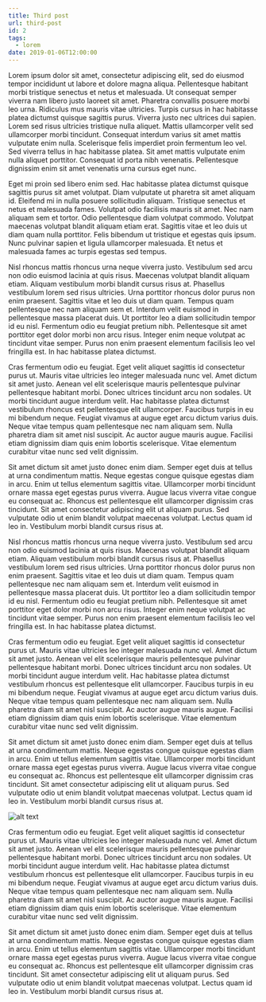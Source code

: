 ```yaml
---
title: Third post
url: third-post
id: 2
tags:
  - lorem
date: 2019-01-06T12:00:00
---
```


Lorem ipsum dolor sit amet, consectetur adipiscing elit, sed do eiusmod tempor incididunt ut labore et dolore magna aliqua. Pellentesque habitant morbi tristique senectus et netus et malesuada. Ut consequat semper viverra nam libero justo laoreet sit amet. Pharetra convallis posuere morbi leo urna. Ridiculus mus mauris vitae ultricies. Turpis cursus in hac habitasse platea dictumst quisque sagittis purus. Viverra justo nec ultrices dui sapien. Lorem sed risus ultricies tristique nulla aliquet. Mattis ullamcorper velit sed ullamcorper morbi tincidunt. Consequat interdum varius sit amet mattis vulputate enim nulla. Scelerisque felis imperdiet proin fermentum leo vel. Sed viverra tellus in hac habitasse platea. Sit amet mattis vulputate enim nulla aliquet porttitor. Consequat id porta nibh venenatis. Pellentesque dignissim enim sit amet venenatis urna cursus eget nunc.

Eget mi proin sed libero enim sed. Hac habitasse platea dictumst quisque sagittis purus sit amet volutpat. Diam vulputate ut pharetra sit amet aliquam id. Eleifend mi in nulla posuere sollicitudin aliquam. Tristique senectus et netus et malesuada fames. Volutpat odio facilisis mauris sit amet. Nec nam aliquam sem et tortor. Odio pellentesque diam volutpat commodo. Volutpat maecenas volutpat blandit aliquam etiam erat. Sagittis vitae et leo duis ut diam quam nulla porttitor. Felis bibendum ut tristique et egestas quis ipsum. Nunc pulvinar sapien et ligula ullamcorper malesuada. Et netus et malesuada fames ac turpis egestas sed tempus.

Nisl rhoncus mattis rhoncus urna neque viverra justo. Vestibulum sed arcu non odio euismod lacinia at quis risus. Maecenas volutpat blandit aliquam etiam. Aliquam vestibulum morbi blandit cursus risus at. Phasellus vestibulum lorem sed risus ultricies. Urna porttitor rhoncus dolor purus non enim praesent. Sagittis vitae et leo duis ut diam quam. Tempus quam pellentesque nec nam aliquam sem et. Interdum velit euismod in pellentesque massa placerat duis. Ut porttitor leo a diam sollicitudin tempor id eu nisl. Fermentum odio eu feugiat pretium nibh. Pellentesque sit amet porttitor eget dolor morbi non arcu risus. Integer enim neque volutpat ac tincidunt vitae semper. Purus non enim praesent elementum facilisis leo vel fringilla est. In hac habitasse platea dictumst.

Cras fermentum odio eu feugiat. Eget velit aliquet sagittis id consectetur purus ut. Mauris vitae ultricies leo integer malesuada nunc vel. Amet dictum sit amet justo. Aenean vel elit scelerisque mauris pellentesque pulvinar pellentesque habitant morbi. Donec ultrices tincidunt arcu non sodales. Ut morbi tincidunt augue interdum velit. Hac habitasse platea dictumst vestibulum rhoncus est pellentesque elit ullamcorper. Faucibus turpis in eu mi bibendum neque. Feugiat vivamus at augue eget arcu dictum varius duis. Neque vitae tempus quam pellentesque nec nam aliquam sem. Nulla pharetra diam sit amet nisl suscipit. Ac auctor augue mauris augue. Facilisi etiam dignissim diam quis enim lobortis scelerisque. Vitae elementum curabitur vitae nunc sed velit dignissim.

Sit amet dictum sit amet justo donec enim diam. Semper eget duis at tellus at urna condimentum mattis. Neque egestas congue quisque egestas diam in arcu. Enim ut tellus elementum sagittis vitae. Ullamcorper morbi tincidunt ornare massa eget egestas purus viverra. Augue lacus viverra vitae congue eu consequat ac. Rhoncus est pellentesque elit ullamcorper dignissim cras tincidunt. Sit amet consectetur adipiscing elit ut aliquam purus. Sed vulputate odio ut enim blandit volutpat maecenas volutpat. Lectus quam id leo in. Vestibulum morbi blandit cursus risus at.

Nisl rhoncus mattis rhoncus urna neque viverra justo. Vestibulum sed arcu non odio euismod lacinia at quis risus. Maecenas volutpat blandit aliquam etiam. Aliquam vestibulum morbi blandit cursus risus at. Phasellus vestibulum lorem sed risus ultricies. Urna porttitor rhoncus dolor purus non enim praesent. Sagittis vitae et leo duis ut diam quam. Tempus quam pellentesque nec nam aliquam sem et. Interdum velit euismod in pellentesque massa placerat duis. Ut porttitor leo a diam sollicitudin tempor id eu nisl. Fermentum odio eu feugiat pretium nibh. Pellentesque sit amet porttitor eget dolor morbi non arcu risus. Integer enim neque volutpat ac tincidunt vitae semper. Purus non enim praesent elementum facilisis leo vel fringilla est. In hac habitasse platea dictumst.

Cras fermentum odio eu feugiat. Eget velit aliquet sagittis id consectetur purus ut. Mauris vitae ultricies leo integer malesuada nunc vel. Amet dictum sit amet justo. Aenean vel elit scelerisque mauris pellentesque pulvinar pellentesque habitant morbi. Donec ultrices tincidunt arcu non sodales. Ut morbi tincidunt augue interdum velit. Hac habitasse platea dictumst vestibulum rhoncus est pellentesque elit ullamcorper. Faucibus turpis in eu mi bibendum neque. Feugiat vivamus at augue eget arcu dictum varius duis. Neque vitae tempus quam pellentesque nec nam aliquam sem. Nulla pharetra diam sit amet nisl suscipit. Ac auctor augue mauris augue. Facilisi etiam dignissim diam quis enim lobortis scelerisque. Vitae elementum curabitur vitae nunc sed velit dignissim.

Sit amet dictum sit amet justo donec enim diam. Semper eget duis at tellus at urna condimentum mattis. Neque egestas congue quisque egestas diam in arcu. Enim ut tellus elementum sagittis vitae. Ullamcorper morbi tincidunt ornare massa eget egestas purus viverra. Augue lacus viverra vitae congue eu consequat ac. Rhoncus est pellentesque elit ullamcorper dignissim cras tincidunt. Sit amet consectetur adipiscing elit ut aliquam purus. Sed vulputate odio ut enim blandit volutpat maecenas volutpat. Lectus quam id leo in. Vestibulum morbi blandit cursus risus at.

<img src="/img/lazy/sample.jpg" alt="alt text" title="Logo Title Text 1" data-src="/img/hq/sample.jpg">

Cras fermentum odio eu feugiat. Eget velit aliquet sagittis id consectetur purus ut. Mauris vitae ultricies leo integer malesuada nunc vel. Amet dictum sit amet justo. Aenean vel elit scelerisque mauris pellentesque pulvinar pellentesque habitant morbi. Donec ultrices tincidunt arcu non sodales. Ut morbi tincidunt augue interdum velit. Hac habitasse platea dictumst vestibulum rhoncus est pellentesque elit ullamcorper. Faucibus turpis in eu mi bibendum neque. Feugiat vivamus at augue eget arcu dictum varius duis. Neque vitae tempus quam pellentesque nec nam aliquam sem. Nulla pharetra diam sit amet nisl suscipit. Ac auctor augue mauris augue. Facilisi etiam dignissim diam quis enim lobortis scelerisque. Vitae elementum curabitur vitae nunc sed velit dignissim.

Sit amet dictum sit amet justo donec enim diam. Semper eget duis at tellus at urna condimentum mattis. Neque egestas congue quisque egestas diam in arcu. Enim ut tellus elementum sagittis vitae. Ullamcorper morbi tincidunt ornare massa eget egestas purus viverra. Augue lacus viverra vitae congue eu consequat ac. Rhoncus est pellentesque elit ullamcorper dignissim cras tincidunt. Sit amet consectetur adipiscing elit ut aliquam purus. Sed vulputate odio ut enim blandit volutpat maecenas volutpat. Lectus quam id leo in. Vestibulum morbi blandit cursus risus at.
